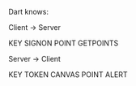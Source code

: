 Dart knows:

Client -> Server

KEY
SIGNON
POINT
GETPOINTS


Server -> Client

KEY
TOKEN
CANVAS
POINT
ALERT